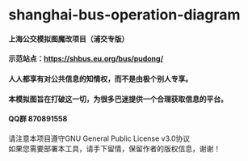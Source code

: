 # shanghai-bus-operation-diagram
#### 上海公交模拟图魔改项目（浦交专版）
#### 示范站点：https://shbus.eu.org/bus/pudong/
#### 人人都享有对公共信息的知情权，而不是由极个别人专享。
#### 本模拟图旨在打破这一切，为很多巴迷提供一个合理获取信息的平台。
#### QQ群 870891558
请注意本项目遵守GNU General Public License v3.0协议
<br/>
如果您需要部署本工具，请手下留情，保留作者的版权信息，谢谢！
